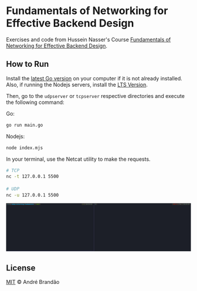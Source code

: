 # Fundamentals of Networking for Effective Backend Design

Exercises and code from Hussein Nasser's Course [Fundamentals of Networking for Effective Backend Design](https://www.udemy.com/course/fundamentals-of-networking-for-effective-backend-design).

## How to Run

Install the [latest Go version](https://go.dev/) on your computer if it is not already installed.
Also, if running the Nodejs servers, install the [LTS Version](https://nodejs.org/en/).

Then, go to the `udpserver` or `tcpserver` respective directories and execute the following command:

Go:

```bash
go run main.go
```

Nodejs:

```bash
node index.mjs
```

In your terminal, use the Netcat utility to make the requests.

```bash
# TCP
nc -t 127.0.0.1 5500

# UDP
nc -u 127.0.0.1 5500
```

![Terminal Commands](.github/assets/terminal.gif)

## License

[MIT](LICENSE) © André Brandão
